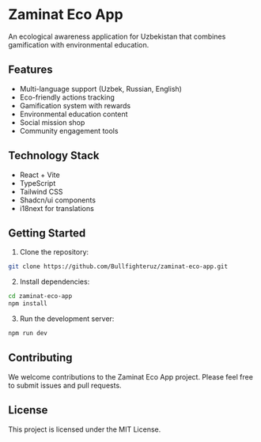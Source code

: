 # Zaminat Eco App

An ecological awareness application for Uzbekistan that combines gamification with environmental education.

## Features

- Multi-language support (Uzbek, Russian, English)
- Eco-friendly actions tracking
- Gamification system with rewards
- Environmental education content
- Social mission shop
- Community engagement tools

## Technology Stack

- React + Vite
- TypeScript
- Tailwind CSS
- Shadcn/ui components
- i18next for translations

## Getting Started

1. Clone the repository:
```bash
git clone https://github.com/Bullfighteruz/zaminat-eco-app.git
```

2. Install dependencies:
```bash
cd zaminat-eco-app
npm install
```

3. Run the development server:
```bash
npm run dev
```

## Contributing

We welcome contributions to the Zaminat Eco App project. Please feel free to submit issues and pull requests.

## License

This project is licensed under the MIT License.